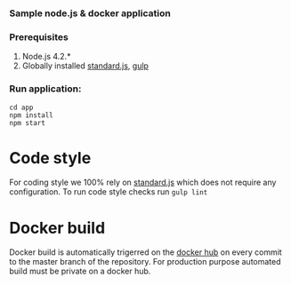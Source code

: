 ### Sample node.js & docker application


### Prerequisites

1. Node.js 4.2.*
2. Globally installed [standard.js](http://standardjs.com/), [gulp](http://gulpjs.com/)

### Run application:

```
cd app
npm install
npm start
```

Code style
===
For coding style we 100% rely on [standard.js](http://standardjs.com/) which does not require any configuration. To run code style checks run `gulp lint`


Docker build
===

Docker build is automatically trigerred on the [docker hub](https://hub.docker.com/r/anorsich/node-deploy/) on every commit to the master branch of the repository. For production purpose automated build must be private on a docker hub. 
